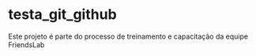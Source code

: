 # testa_git_github
Este projeto é parte do processo de treinamento e capacitação da equipe FriendsLab
